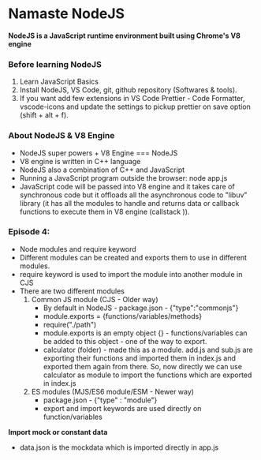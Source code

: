 # Namaste NodeJS

**NodeJS is a JavaScript runtime environment built using Chrome's V8 engine**

### Before learning NodeJS

1.  Learn JavaScript Basics
2.  Install NodeJS, VS Code, git, github repository (Softwares & tools).
3.  If you want add few extensions in VS Code Prettier - Code Formatter, vscode-icons and update the settings to pickup prettier on save option (shift + alt + f).

### About NodeJS & V8 Engine

- NodeJS super powers + V8 Engine === NodeJS
- V8 engine is written in C++ language
- NodeJS also a combination of C++ and JavaScript
- Running a JavaScript program outside the browser: node app.js
- JavaScript code will be passed into V8 engine and it takes care of synchronous code but it offloads all the asynchronous code to "libuv" library (it has all the modules to handle and returns data or callback functions to execute them in V8 engine (callstack )).

### Episode 4:

- Node modules and require keyword
- Different modules can be created and exports them to use in different modules.
- require keyword is used to import the module into another module in CJS
- There are two different modules
  1.  Common JS module (CJS - Older way)
      - By default in NodeJS - package.json - {"type":"commonjs"}
      - module.exports = {functions/variables/methods}
      - require("./path")
      - module.exports is an empty object {} - functions/variables can be added to this object - one of the way to export.
      - calculator (folder) - made this as a module. add.js and sub.js are exporting their functions and imported them in index.js and exported them again from there. So, now directly we can use calculator as module to import the functions which are exported in index.js
  2.  ES modules (MJS/ES6 module/ESM - Newer way)
      - package.json - {"type" : "module"}
      - export and import keywords are used directly on function/variables

**Import mock or constant data**

- data.json is the mockdata which is imported directly in app.js
